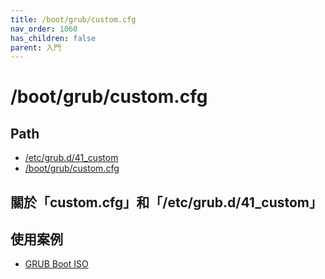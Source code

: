 ```yaml
---
title: /boot/grub/custom.cfg
nav_order: 1060
has_children: false
parent: 入門
---
```



# /boot/grub/custom.cfg

## Path

* [/etc/grub.d/41_custom](https://samwhelp.github.io/note-about-grub/read/explore/ubuntu/file/etc_grub_d_41_custom.html)
* [/boot/grub/custom.cfg](https://samwhelp.github.io/note-about-grub/read/explore/ubuntu/file/boot_grub_custom_cfg.html)

## 關於「custom.cfg」和「/etc/grub.d/41_custom」


## 使用案例

* [GRUB Boot ISO](https://samwhelp.github.io/note-about-grub/read/howto/boot_iso.html)
